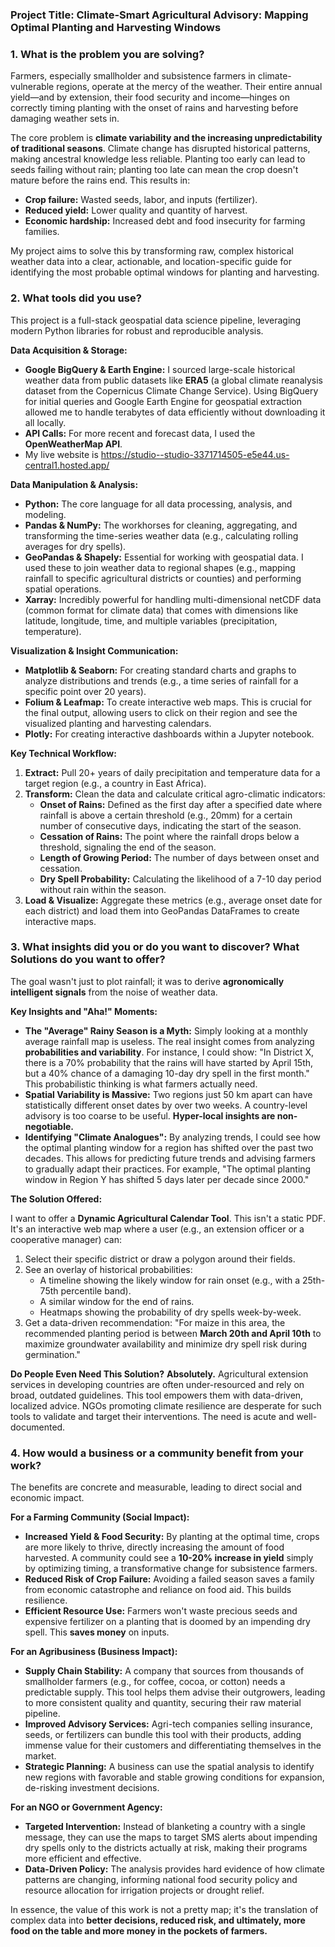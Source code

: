 

### **Project Title: Climate-Smart Agricultural Advisory: Mapping Optimal Planting and Harvesting Windows**

### 1. What is the problem you are solving?

Farmers, especially smallholder and subsistence farmers in climate-vulnerable regions, operate at the mercy of the weather. Their entire annual yield—and by extension, their food security and income—hinges on correctly timing planting with the onset of rains and harvesting before damaging weather sets in.

The core problem is **climate variability and the increasing unpredictability of traditional seasons**. Climate change has disrupted historical patterns, making ancestral knowledge less reliable. Planting too early can lead to seeds failing without rain; planting too late can mean the crop doesn't mature before the rains end. This results in:
*   **Crop failure:** Wasted seeds, labor, and inputs (fertilizer).
*   **Reduced yield:** Lower quality and quantity of harvest.
*   **Economic hardship:** Increased debt and food insecurity for farming families.

My project aims to solve this by transforming raw, complex historical weather data into a clear, actionable, and location-specific guide for identifying the most probable optimal windows for planting and harvesting.

### 2. What tools did you use?

This project is a full-stack geospatial data science pipeline, leveraging modern Python libraries for robust and reproducible analysis.

**Data Acquisition & Storage:**
*   **Google BigQuery & Earth Engine:** I sourced large-scale historical weather data from public datasets like **ERA5** (a global climate reanalysis dataset from the Copernicus Climate Change Service). Using BigQuery for initial queries and Google Earth Engine for geospatial extraction allowed me to handle terabytes of data efficiently without downloading it all locally.
*   **API Calls:** For more recent and forecast data, I used the **OpenWeatherMap API**.
*   My live website is https://studio--studio-3371714505-e5e44.us-central1.hosted.app/

**Data Manipulation & Analysis:**
*   **Python:** The core language for all data processing, analysis, and modeling.
*   **Pandas & NumPy:** The workhorses for cleaning, aggregating, and transforming the time-series weather data (e.g., calculating rolling averages for dry spells).
*   **GeoPandas & Shapely:** Essential for working with geospatial data. I used these to join weather data to regional shapes (e.g., mapping rainfall to specific agricultural districts or counties) and performing spatial operations.
*   **Xarray:** Incredibly powerful for handling multi-dimensional netCDF data (common format for climate data) that comes with dimensions like latitude, longitude, time, and multiple variables (precipitation, temperature).

**Visualization & Insight Communication:**
*   **Matplotlib & Seaborn:** For creating standard charts and graphs to analyze distributions and trends (e.g., a time series of rainfall for a specific point over 20 years).
*   **Folium & Leafmap:** To create interactive web maps. This is crucial for the final output, allowing users to click on their region and see the visualized planting and harvesting calendars.
*   **Plotly:** For creating interactive dashboards within a Jupyter notebook.

**Key Technical Workflow:**
1.  **Extract:** Pull 20+ years of daily precipitation and temperature data for a target region (e.g., a country in East Africa).
2.  **Transform:** Clean the data and calculate critical agro-climatic indicators:
    *   **Onset of Rains:** Defined as the first day after a specified date where rainfall is above a certain threshold (e.g., 20mm) for a certain number of consecutive days, indicating the start of the season.
    *   **Cessation of Rains:** The point where the rainfall drops below a threshold, signaling the end of the season.
    *   **Length of Growing Period:** The number of days between onset and cessation.
    *   **Dry Spell Probability:** Calculating the likelihood of a 7-10 day period without rain within the season.
3.  **Load & Visualize:** Aggregate these metrics (e.g., average onset date for each district) and load them into GeoPandas DataFrames to create interactive maps.

### 3. What insights did you or do you want to discover? What Solutions do you want to offer?

The goal wasn't just to plot rainfall; it was to derive **agronomically intelligent signals** from the noise of weather data.

**Key Insights and "Aha!" Moments:**

*   **The "Average" Rainy Season is a Myth:** Simply looking at a monthly average rainfall map is useless. The real insight comes from analyzing **probabilities and variability**. For instance, I could show: "In District X, there is a 70% probability that the rains will have started by April 15th, but a 40% chance of a damaging 10-day dry spell in the first month." This probabilistic thinking is what farmers actually need.
*   **Spatial Variability is Massive:** Two regions just 50 km apart can have statistically different onset dates by over two weeks. A country-level advisory is too coarse to be useful. **Hyper-local insights are non-negotiable.**
*   **Identifying "Climate Analogues":** By analyzing trends, I could see how the optimal planting window for a region has shifted over the past two decades. This allows for predicting future trends and advising farmers to gradually adapt their practices. For example, "The optimal planting window in Region Y has shifted 5 days later per decade since 2000."

**The Solution Offered:**

I want to offer a **Dynamic Agricultural Calendar Tool**. This isn't a static PDF. It's an interactive web map where a user (e.g., an extension officer or a cooperative manager) can:

1.  Select their specific district or draw a polygon around their fields.
2.  See an overlay of historical probabilities:
    *   A timeline showing the likely window for rain onset (e.g., with a 25th-75th percentile band).
    *   A similar window for the end of rains.
    *   Heatmaps showing the probability of dry spells week-by-week.
3.  Get a data-driven recommendation: "For maize in this area, the recommended planting period is between **March 20th and April 10th** to maximize groundwater availability and minimize dry spell risk during germination."

**Do People Even Need This Solution?**
**Absolutely.** Agricultural extension services in developing countries are often under-resourced and rely on broad, outdated guidelines. This tool empowers them with data-driven, localized advice. NGOs promoting climate resilience are desperate for such tools to validate and target their interventions. The need is acute and well-documented.

### 4. How would a business or a community benefit from your work?

The benefits are concrete and measurable, leading to direct social and economic impact.

**For a Farming Community (Social Impact):**
*   **Increased Yield & Food Security:** By planting at the optimal time, crops are more likely to thrive, directly increasing the amount of food harvested. A community could see a **10-20% increase in yield** simply by optimizing timing, a transformative change for subsistence farmers.
*   **Reduced Risk of Crop Failure:** Avoiding a failed season saves a family from economic catastrophe and reliance on food aid. This builds resilience.
*   **Efficient Resource Use:** Farmers won't waste precious seeds and expensive fertilizer on a planting that is doomed by an impending dry spell. This **saves money** on inputs.

**For an Agribusiness (Business Impact):**
*   **Supply Chain Stability:** A company that sources from thousands of smallholder farmers (e.g., for coffee, cocoa, or cotton) needs a predictable supply. This tool helps them advise their outgrowers, leading to more consistent quality and quantity, securing their raw material pipeline.
*   **Improved Advisory Services:** Agri-tech companies selling insurance, seeds, or fertilizers can bundle this tool with their products, adding immense value for their customers and differentiating themselves in the market.
*   **Strategic Planning:** A business can use the spatial analysis to identify new regions with favorable and stable growing conditions for expansion, de-risking investment decisions.

**For an NGO or Government Agency:**
*   **Targeted Intervention:** Instead of blanketing a country with a single message, they can use the maps to target SMS alerts about impending dry spells only to the districts actually at risk, making their programs more efficient and effective.
*   **Data-Driven Policy:** The analysis provides hard evidence of how climate patterns are changing, informing national food security policy and resource allocation for irrigation projects or drought relief.


In essence, the value of this work is not a pretty map; it's the translation of complex data into **better decisions, reduced risk, and ultimately, more food on the table and more money in the pockets of farmers.**
